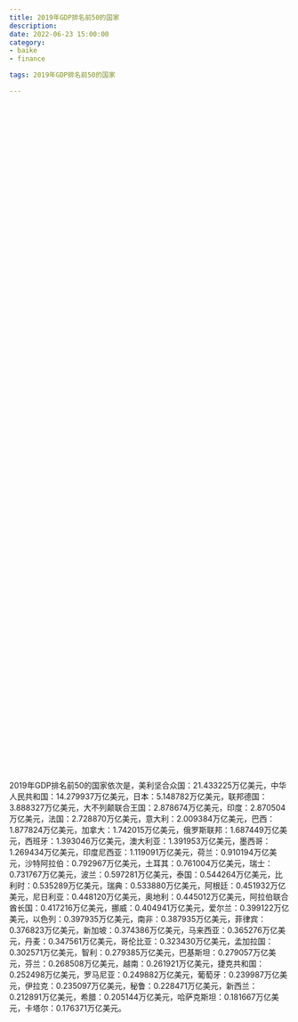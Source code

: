 ```yaml
---
title: 2019年GDP排名前50的国家
description:
date: 2022-06-23 15:00:00
category:
- baike
- finance

tags: 2019年GDP排名前50的国家

---
```


<!-- 引入刚刚下载的 ECharts 文件 -->
<script src="/assets/js/charts/echarts.min.js"></script>

<!-- 为 ECharts 准备一个定义了宽高的 DOM -->
<div id="myChart" style="width: 100%;height:1200px;"></div>

<div>
<p class="paragraph">2019年GDP排名前50的国家依次是，美利坚合众国：21.433225万亿美元，中华人民共和国：14.279937万亿美元，日本：5.148782万亿美元，联邦德国：3.888327万亿美元，大不列颠联合王国：2.878674万亿美元，印度：2.870504万亿美元，法国：2.728870万亿美元，意大利：2.009384万亿美元，巴西：1.877824万亿美元，加拿大：1.742015万亿美元，俄罗斯联邦：1.687449万亿美元，西班牙：1.393046万亿美元，澳大利亚：1.391953万亿美元，墨西哥：1.269434万亿美元，印度尼西亚：1.119091万亿美元，荷兰：0.910194万亿美元，沙特阿拉伯：0.792967万亿美元，土耳其：0.761004万亿美元，瑞士：0.731767万亿美元，波兰：0.597281万亿美元，泰国：0.544264万亿美元，比利时：0.535289万亿美元，瑞典：0.533880万亿美元，阿根廷：0.451932万亿美元，尼日利亚：0.448120万亿美元，奥地利：0.445012万亿美元，阿拉伯联合酋长国：0.417216万亿美元，挪威：0.404941万亿美元，爱尔兰：0.399122万亿美元，以色列：0.397935万亿美元，南非：0.387935万亿美元，菲律宾：0.376823万亿美元，新加坡：0.374386万亿美元，马来西亚：0.365276万亿美元，丹麦：0.347561万亿美元，哥伦比亚：0.323430万亿美元，孟加拉国：0.302571万亿美元，智利：0.279385万亿美元，巴基斯坦：0.279057万亿美元，芬兰：0.268508万亿美元，越南：0.261921万亿美元，捷克共和国：0.252498万亿美元，罗马尼亚：0.249882万亿美元，葡萄牙：0.239987万亿美元，伊拉克：0.235097万亿美元，秘鲁：0.228471万亿美元，新西兰：0.212891万亿美元，希腊：0.205144万亿美元，哈萨克斯坦：0.181667万亿美元，卡塔尔：0.176371万亿美元。</p>
</div>

<script>
    var chartDom = document.getElementById('myChart');
    var myChart = echarts.init(chartDom);
    var option;

    option = {
        title: {
            text: ''
        },
        tooltip: {
            trigger: 'axis',
            axisPointer: {
                type: 'shadow'
            }
        },
        legend: {},
        grid: {
            left: '0%',
            right: '0%',
            bottom: '3%',
            containLabel: true
        },
        xAxis: {
            type: 'value',
            boundaryGap: [0, 0.01]
        },
        yAxis: {
            type: 'category',
            data: ["卡塔尔", "哈萨克斯坦", "希腊", "新西兰", "秘鲁", "伊拉克", "葡萄牙", "罗马尼亚", "捷克共和国", "越南", "芬兰", "巴基斯坦", "智利", "孟加拉国", "哥伦比亚", "丹麦", "马来西亚", "新加坡", "菲律宾", "南非", "以色列", "爱尔兰", "挪威", "阿拉伯联合酋长国", "奥地利", "尼日利亚", "阿根廷", "瑞典", "比利时", "泰国", "波兰", "瑞士", "土耳其", "沙特阿拉伯", "荷兰", "印度尼西亚", "墨西哥", "澳大利亚", "西班牙", "俄罗斯联邦", "加拿大", "巴西", "意大利", "法国", "印度", "大不列颠联合王国", "联邦德国", "日本", "中华人民共和国", "美利坚合众国"]
        },
        series: [
            {
                itemStyle: {
                    color: "#00868B"
                },
                name: '（单位：万亿美元）',
                type: 'bar',
                data: [0.176371, 0.181667, 0.205144, 0.212891, 0.228471, 0.235097, 0.239987, 0.249882, 0.252498, 0.261921, 0.268508, 0.279057, 0.279385, 0.302571, 0.323430, 0.347561, 0.365276, 0.374386, 0.376823, 0.387935, 0.397935, 0.399122, 0.404941, 0.417216, 0.445012, 0.448120, 0.451932, 0.533880, 0.535289, 0.544264, 0.597281, 0.731767, 0.761004, 0.792967, 0.910194, 1.119091, 1.269434, 1.391953, 1.393046, 1.687449, 1.742015, 1.877824, 2.009384, 2.728870, 2.870504, 2.878674, 3.888327, 5.148782, 14.279937, 21.433225]
            }
        ]
    };

    option && myChart.setOption(option);

</script>
